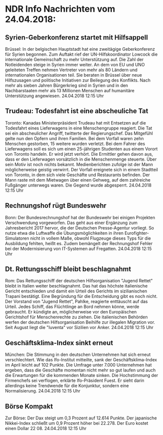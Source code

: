 # NDR Info Nachrichten vom 24.04.2018:


## Syrien-Geberkonferenz startet mit Hilfsappell
Brüssel: In der belgischen Hauptstadt hat eine zweitägige Geberkonferenz für Syrien begonnen. Zum Auftakt rief der UN-Hilfskoordinator Lowcock die internationale Gemeinschaft zu mehr Unterstützung auf. Die Zahl der Notleidenden steige in Syrien immer weiter. An dem von EU und UNO geleiteten Treffen nehmen Vertreter von mehr als 80 Ländern und internationalen Organisationen teil. Sie beraten in Brüssel über neue Hilfszusagen und politische Initiativen zur Beilegung des Konflikts. Nach mehr als sieben Jahren Bürgerkrieg sind in Syrien und in den Nachbarstaaten mehr als 13 Millionen Menschen auf humanitäre Unterstützung angewiesen. 24.04.2018 12:15 Uhr 

## Trudeau: Todesfahrt ist eine abscheuliche Tat
Toronto: Kanadas Ministerpräsident Trudeau hat mit Entsetzen auf die Todesfahrt eines Lieferwagens in eine Menschengruppe reagiert. Die Tat sei ein abscheulicher Angriff, twitterte der Regierungschef. Das Mitgefühl gelte nun den Opfern und ihren Familien. Bei dem Vorfall waren zehn Menschen gestorben, 15 weitere wurden verletzt. Bei dem Fahrer des Lieferwagens soll es sich um einen 25-jährigen Studenten aus einem Vorort von Toronto handeln. Er wird jetzt verhört. Die Ermittler gehen davon aus, dass er den Lieferwagen vorsätzlich in die Menschenmenge steuerte. Über sein Motiv ist noch nichts bekannt. Medienberichten zufolge ist der Mann möglicherweise geistig verwirrt. Der Vorfall ereignete sich in einem Stadtteil von Toronto, in dem sich viele Geschäfte und Restaurants befinden. Der Mann raste mit dem Mietwagen über einen Gehweg, auf dem zahlreiche Fußgänger unterwegs waren. Die Gegend wurde abgesperrt. 24.04.2018 12:15 Uhr 

## Rechnungshof rügt Bundeswehr
Bonn: Der Bundesrechnungshof hat der Bundeswehr bei einigen Projekten Verschwendung vorgeworfen. Das geht aus einer Ergänzung zum Jahresbericht 2017 hervor, die der Deutschen Presse-Agentur vorliegt. So nutze etwa die Luftwaffe die Übungsmöglichkeiten in ihren Eurofighter-Simulatoren nicht in vollem Maße, obwohl Flugzeuge dieses Typs für die Ausbildung fehlten, heißt es. Zudem bemängelt der Rechnungshof Fehler bei der Modernisierung von IT-Systemen auf Fregatten. 24.04.2018 12:15 Uhr 

## Dt. Rettungsschiff bleibt beschlagnahmt
Rom:	Das Rettungsschiff der deutschen Hilfsorganisation "Jugend Rettet" bleibt in Italien weiter beschlagnahmt. Das hat das höchste italienische Gericht entschieden und damit ein Urteil des Gerichts im sizilianischen Trapani bestätigt. Eine Begründung für die Entscheidung gibt es noch nicht. Der Vorstand von "Jugend Rettet", Pahlke, reagierte enttäuscht auf das Urteil. Jedes Schiff, das Flüchtlinge an Bord nehmen könne, werde gebraucht. Er kündigte an, möglicherweise vor den Europäischen Gerichtshof für Menschenrechte zu ziehen. Die italienischen Behörden werfen der deutschen Hilfsorganisation Beihilfe zur illegalen Migration vor. Seit August liegt die "Iuventa" vor Sizilien vor Anker. 24.04.2018 12:15 Uhr 

## Geschäftsklima-Index sinkt erneut
München: Die Stimmung in den deutschen Unternehmen hat sich erneut verschlechtert. Wie das Ifo-Institut mitteilte, sank der Geschäftsklima-Index im April leicht auf 102 Punkte. Die Umfrage unter 7.000 Unternehmen hat ergeben, dass die Geschäfte momentan nicht mehr so gut laufen und auch die Erwartungen für die kommenden Monate sinken. Die Hochstimmung der Firmenchefs sei verflogen, erklärte Ifo-Präsident Fuest. Er sieht darin allerdings keine Trendwende für die Konjunktur, sondern eine Normalisierung. 24.04.2018 12:15 Uhr 

## Börse Kompakt
Zur Börse: Der Dax steigt um 0,3 Prozent auf 12.614 Punkte. Der japanische Nikkei-Index schließt um 0,9 Prozent höher bei 22.278. Der Euro kostet einen Dollar 22 08. 24.04.2018 12:15 Uhr 
